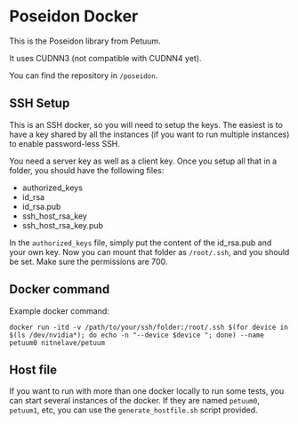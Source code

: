 # Poseidon Docker

This is the Poseidon library from Petuum.

It uses CUDNN3 (not compatible with CUDNN4 yet).

You can find the repository in `/poseidon`.

## SSH Setup

This is an SSH docker, so you will need to setup the keys. The easiest is to
have a key shared by all the instances (if you want to run multiple instances)
to enable password-less SSH.

You need a server key as well as a client key. Once you setup all that in a
folder, you should have the following files:

- authorized_keys
- id_rsa
- id_rsa.pub
- ssh_host_rsa_key
- ssh_host_rsa_key.pub

In the `authorized_keys` file, simply put the content of the id_rsa.pub and
your own key. Now you can mount that folder as `/root/.ssh`, and you should be
set. Make sure the permissions are 700.

## Docker command

Example docker command:

`docker run -itd -v /path/to/your/ssh/folder:/root/.ssh $(for device in $(ls /dev/nvidia*); do echo -n "--device $device "; done) --name petuum0 nitnelave/petuum`

## Host file

If you want to run with more than one docker locally to run some tests, you can
start several instances of the docker. If they are named `petuum0`, `petuum1`,
etc, you can use the `generate_hostfile.sh` script provided.
